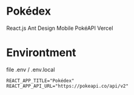 # Pokédex

React.js
Ant Design Mobile
PokéAPI
Vercel

# Environtment
file .env / .env.local
```
REACT_APP_TITLE="Pokédex"
REACT_APP_API_URL="https://pokeapi.co/api/v2"
```
